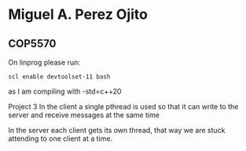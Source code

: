 # Miguel A. Perez Ojito
## COP5570

On linprog please run:

```tsch
scl enable devtoolset-11 bash
```

as I am compiling with -std=c++20




Project 3
In the client a single pthread is used so that it can
write to the server and receive messages at the same time

In the server each client gets its own thread, that way we are
stuck attending to one client at a time.
